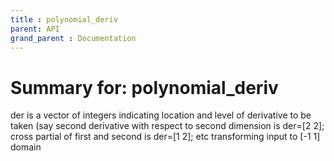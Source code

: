 ```yaml
---
title : polynomial_deriv
parent: API
grand_parent : Documentation
---
```

# Summary for: **polynomial_deriv**

der is a vector of integers indicating location and level of derivative
to be taken (say second derivative with respect to second dimension is
der=[2 2]; cross partial of first and second is der=[1 2]; etc
transforming input to [-1 1] domain

